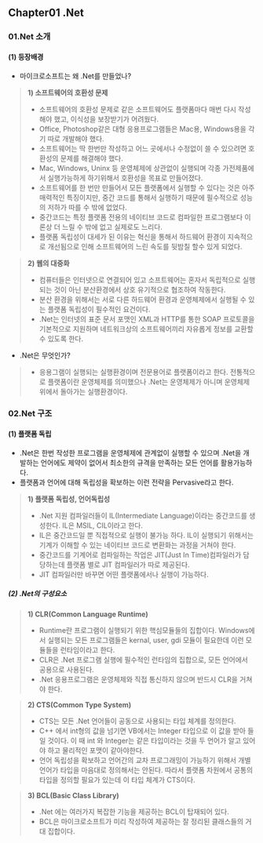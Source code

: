 ## Chapter01 .Net 

### 01.Net 소개 

#### (1) 등장배경 

- 마이크로소프트는 왜 .Net를 만들었나?   
 > **1) 소프트웨어의 호환성 문제**   
  > - 소프트웨어의 호환성 문제로 같은 소프트웨어도 플랫폼마다 매번 다시 작성해야 했고, 이식성을 보장받기가 어려웠다.    
  > - Office, Photoshop같은 대형 응용프로그램들은 Mac용, Windows용을 각기 따로 개발해야 했다.   
  > - 소프트웨어는 딱 한번만 작성하고 어느 곳에서나 수정없이 쓸 수 있으려면 호환성의 문제를 해결해야 했다.    
  > - Mac, Windows, Uninx 등 운영체제에 상관없이 실행되며 각종 가전제품에서 실행가능하게 하기위해서 호환성을 목표로 만들어졌다.   
  > - 소프트웨어를 한 번만 만들어서 모든 플랫폼에서 실행할 수 있다는 것은 아주 매력적인 특징이지만, 중간 코드를 통해서 실행하기 때문에 필수적으로 성능의 저하가 따를 수 밖에 없었다.    
  > - 중간코드는 특정 플랫폼 전용의 네이티브 코드로 컴파일한 프로그램보다 이론상 더 느릴 수 밖에 없고 실제로도 느리다.   
  > - 플랫폼 독립성이 대세가 된 이유는 혁신을 통해서 하드웨어 환경이 지속적으로 개선됨으로 인해 소프트웨어의 느린 속도를 뒷밤칠 할수 있게 되었다. 
 
> **2) 웹의 대중화** 
 > - 컴퓨터들은 인터넷으로 연결되어 있고 소프트웨어는 혼자서 독립적으로 실행되는 것이 아닌 분산환경에서 상호 유기적으로 협조하여 작동한다.   
 > - 분산 환경을 위해서는 서로 다른 하드웨어 환경과 운영체제에서 실행될 수 있는 플랫폼 독립성이 필수적인 요건이다. 
 > - .Net는 인터넷의 표준 문서 포맷인 XML과 HTTP를 통한 SOAP 프로토콜을 기본적으로 지원하며 네트워크상의 소프트웨어끼리 자유롭게 정보를 교환할 수 있도록 한다.     
- .Net은 무엇인가?
 > - 응용그램이 실행되는 실행환경이며 전문용어로 플랫폼이라고 한다. 전통적으로 플랫폼이란 운영체제를 의미했으나 .Net는 운영체제가 아니며 운영체제 위에서 돌아가는 실행환경이다. 

### 02.Net 구조 

#### (1) 플랫폼 독립
- .Net은 한번 작성한 프로그램을 운영체제에 관계없이 실행할 수 있으며 .Net을 개발하는 언어에도 제약이 없어서 최소한의 규격을 만족하는 모든 언어를 활용가능하다. 
- 플랫폼과 언어에 대해 독립성을 확보하는 이런 전략을 Pervasive라고 한다. 

> **1) 플랫폼 독립성, 언어독립성**     
 > - .Net 지원 컴파일러들이 IL(Intermediate Language)이라는 중간코드를 생성한다. IL은 MSIL, CIL이라고 한다. 
 > - IL은 중간코드일 뿐 직접적으로 실행이 불가능 하다. IL이 실행되기 위해서는 기계가 이해할 수 있는 네이티브 코드로 변환화는 과정을 거쳐야 한다. 
 > - 중간코드를 기계어로 컴파일하는 작업은 JIT(Just In Time)컴파일러가 담당하는데 플랫폼 별로 JIT 컴파일러가 따로 제공된다. 
 > - JIT 컴파일러만 바꾸면 어떤 플랫폼에서나 실행이 가능하다. 


##### (2) .Net의 구성요소 
> **1) CLR(Common Language Runtime)**
 > - Runtime란 프로그램이 실행되기 위한 핵심모듈들의 집합이다. Windows에서 실행되는 모든 프로그램들은 kernal, user, gdi 모듈이 필요한데 이런 모듈들을 런타임이라고 한다. 
 > - CLR은 .Net 프로그램 실행에 필수적인 런타임의 집합으로, 모든 언어에서 공용으로 사용된다. 
 > - .Net 응용프로그램은 운영체제와 직접 통신하지 않으며 반드시 CLR을 거쳐야 한다. 

> **2) CTS(Common Type System)**
 > - CTS는 모든 .Net 언어들이 공동으로 사용되는 타입 체계를 정의한다. 
 > - C++ 에서 int형의 값을 넘기면 VB에서는 Integer 타입으로 이 값을 받아 들일 것이다. 이 때 int 와 Integer는 같은 타입이라는 것을 두 언어가 알고 있어야 하고 물리적인 포맷이 같아야한다. 
 > - 언어 독립성을 확보하고 언어간의 교차 프로그래밍이 가능하기 위해서 개별 언어가 타입을 마음대로 정의해서는 안된다. 따라서 플랫폼 차원에서 공통의 타입을 정의할 필요가 있는데 이 타입 체계가 CTS이다. 
  
> **3) BCL(Basic Class Library)**
 > - .Net 에는 여러가지 복잡한 기능을 제공하는 BCL이 탑재되어 있다. 
 > - BCL은 마이크로소프트가 미리 작성하여 제공하는 잘 정리된 클래스들의 거대 집합이다. 
 

